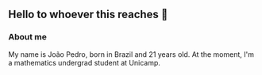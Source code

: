 <picture>
 <source media="(prefers-color-scheme: dark)" srcset="https://live.staticflickr.com/65535/54246204121_581fab5111_m.jpg">
 <source media="(prefers-color-scheme: light)" srcset="https://live.staticflickr.com/65535/54246204121_581fab5111_m.jpg">
 <img alt="" srcset="https://live.staticflickr.com/65535/54246204121_581fab5111_m.jpg">
</picture>

## Hello to whoever this reaches 👋

### About me

My name is João Pedro, born in Brazil and 21 years old. At the moment, I'm a mathematics undergrad student at Unicamp.



